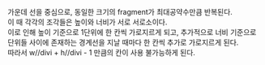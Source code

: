 가운데 선을 중심으로, 동일한 크기의 fragment가 최대공약수만큼 반복된다.  
이 때 각각의 조각들은 높이와 너비가 서로 서로소이다.  
이로 인해 높이 기준으로 1단위에 한 칸씩 가로지르게 되고,
추가적으로 너비 기준으로 단위들 사이에 존재하는 경계선을 지날 때마다 한 칸씩 추가로 가로지르게 된다.  
따라서 w//divi + h//divi - 1 만큼의 칸이 사용 불가능하게 된다.
